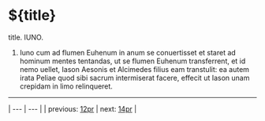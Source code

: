 # ${title}

title. IUNO.



1. Iuno cum ad flumen Euhenum in anum se conuertisset et staret ad hominum mentes tentandas, ut se flumen Euhenum transferrent, et id nemo uellet, Iason Aesonis et Alcimedes filius eam transtulit: ea autem irata Peliae quod sibi sacrum intermiserat facere, effecit ut Iason unam crepidam in limo relinqueret.



---

| --- | --- |
| previous: [12pr](../12pr/) | next: [14pr](../14pr/) |